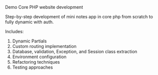 Demo Core PHP website development

Step-by-step development of mini notes app in core php from scratch to fully dynamic with auth.

Includes:

1. Dynamic Partials
2. Custom routing implementation
3. Database, validation, Exception, and Session class extraction
4. Environment configuration
5. Refactoring techniques
6. Testing approaches

